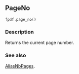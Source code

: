 ## PageNo ##
```
fpdf.page_no()
```

### Description ###

Returns the current page number.

### See also ###

[AliasNbPages](AliasNbPages.md).
